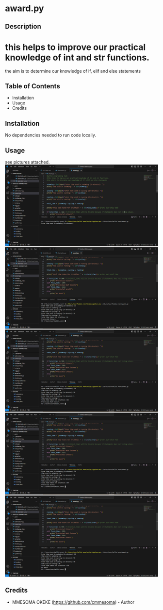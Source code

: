 # award.py

## Description

# this helps to improve our practical knowledge of int and str functions.
the aim is to determine our knowledge of if, elif and else statements

## Table of Contents

- Installation
- Usage
- Credits

## Installation

No dependencies needed to run code locally.

## Usage

see pictures attached.
![award](https://github.com/cmmesoma/codingTasks/blob/e57d77b7a40a8d2d8b2412d6491980c597a3d2f4/award_1.PNG)
![award](https://github.com/cmmesoma/codingTasks/blob/b490cda0f9a9bfd7d182029b82280f890c527073/award_2.PNG)
![award](https://github.com/cmmesoma/codingTasks/blob/b789eada372865d437d899ce9ab691a1189eb9cc/award_3.PNG)
![award](https://github.com/cmmesoma/codingTasks/blob/c97111acca24943e69ac38628b32fc5ad445f191/award_4.PNG)
![award](https://github.com/cmmesoma/codingTasks/blob/866ef64878f8d0a6166e0cbf9f3b6f0328a8512b/award_5.PNG)

## Credits

- MMESOMA OKEKE (https://github.com/cmmesoma) - Author
